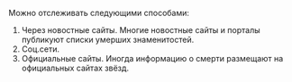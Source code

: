Можно отслеживать следующими способами:

1. Через новостные сайты. Многие новостные сайты и порталы публикуют списки умерших знаменитостей.
2. Соц.сети.
3. Официальные сайты. Иногда информацию о смерти размещают на официальных сайтах звёзд.
